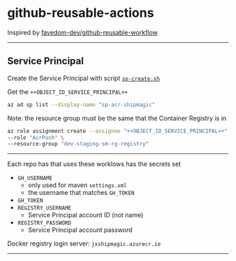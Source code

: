 # github-reusable-actions

Inspired by [favedom-dev/github-reusable-workflow](https://github.com/favedom-dev/github-reusable-workflow)

---

## Service Principal

Create the Service Principal with script [`sp-create.sh`](./scripts/setup/sp-create.sh)

Get the `++OBJECT_ID_SERVICE_PRINCIPAL++`

```bash
az ad sp list --display-name "sp-acr-shipmagic"
```

Note: the resource group must be the same that the Container Registry is in

```bash
az role assignment create --assignee "++OBJECT_ID_SERVICE_PRINCIPAL++" \
--role "AcrPush" \
--resource-group "dev-staging-sm-rg-registry"
```

---

Each repo has that uses these worklows has the secrets set

- `GH_USERNAME`
  - only used for maven `settings.xml`
  - the username that matches `GH_TOKEN`
- `GH_TOKEN`
- `REGISTRY_USERNAME`
  - Service Principal account ID (not name)
- `REGISTRY_PASSWORD`
  - Service Principal account password

Docker registry login server: `jxshipmagic.azurecr.io`

---
